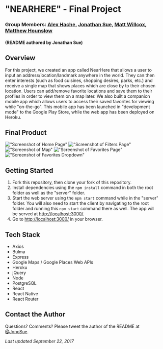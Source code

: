 # "NEARHERE" - Final Project
### Group Members: [Alex Hache](https://github.com/ahache), [Jonathan Sue](https://github.com/jonosue), [Matt Willcox](https://github.com/MattWillcox), [Matthew Hounslow](https://github.com/hounslow)
#### (README authored by Jonathan Sue)


## Overview

For this project, we created an app called NearHere that allows a user to input an address/location/landmark anywhere in the world. They can then enter interests (such as food cuisines, shopping desires, parks, etc.) and receive a single map that shows places which are close by to their chosen location. Users can add/remove favorite locations and save them to their profiles in order to view them on a map later. We also built a companion mobile app which allows users to access their saved favorites for viewing while "on-the-go". This mobile app has been launched in "development mode" to the Google Play Store, while the web app has been deployed on Heroku.


## Final Product

!["Screenshot of Home Page"](https://raw.githubusercontent.com/hounslow/final-lhl-project/master/docs/homepage.png)
!["Screenshot of Filters Page"](https://raw.githubusercontent.com/hounslow/final-lhl-project/master/docs/filters.png)
!["Screenshot of Map"](https://raw.githubusercontent.com/hounslow/final-lhl-project/master/docs/map.png)
!["Screenshot of Favorites Page"](https://raw.githubusercontent.com/hounslow/final-lhl-project/master/docs/favorites.png)
!["Screenshot of Favorites Dropdown"](https://raw.githubusercontent.com/hounslow/final-lhl-project/master/docs/filters-dropdown.png)


## Getting Started

1. Fork this repository, then clone your fork of this repository.
2. Install dependencies using the `npm install` command in both the root folder as well as the "server" folder.
3. Start the web server using the `npm start` command while in the "server" folder. You will also need to start the client by navigating to the root folder and running this `npm start` command there as well. The app will be served at <http://localhost:3000/>.
4. Go to <http://localhost:3000/> in your browser.


## Tech Stack

- Axios
- Bulma
- Express
- Google Maps / Google Places Web APIs
- Heroku
- jQuery
- Node
- PostgreSQL
- React
- React Native
- React Router


## Contact the Author

Questions? Comments? Please tweet the author of the README at [@JonoSue](http://twitter.com/JonoSue).


*Last updated September 22, 2017*
